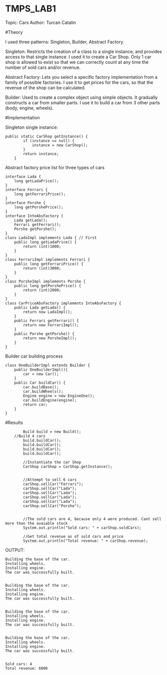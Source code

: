 # TMPS_LAB1

Topic: Cars
Author: Turcan Catalin


#Theory


I used three patterns: Singleton, Builder, Abstract Factory. 

Singleton: Restricts the creation of a class to a single instance, and provides access to that single instance. I used it to create a Car Shop. Only 1 car shop is allowed to exist so that we can correctly count at any time the number of sold cars and/or revenue.

Abstract Factory: Lets you select a specific factory implementation from a family of possible factories. I use it to get prices for the cars, so that the revenue of the shop can be calculated. 

Builder: Used to create a complex object using simple objects. It gradually constructs a car from smaller parts. I use it to build a car from 3 other parts (body, engine, wheels).


#Implementation


Singleton single instance: 
```
public static CarShop getInstance() {
        if (instance == null) {
            instance = new CarShop();
		}
        return instance;
    }
```

Abstract factory price list for three types of cars

```
interface Lada {
    long getLadaPrice();
}
interface Ferrari {
    long getFerrariPrice();
}
interface Porshe {
    long getPorshePrice();
}
interface InteAbsFactory {
    Lada getLada();
    Ferrari getFerrari();
    Porshe getPorshe();
}
class LadaImpl implements Lada { // First
    public long getLadaPrice() {
        return (int)1000;
    }
}
class FerrariImpl implements Ferrari {
    public long getFerrariPrice() {
        return (int)3000;
    }
}
class PorsheImpl implements Porshe {
    public long getPorshePrice() {
        return (int)2000;
    }
}
class CarPriceAbsFactory implements InteAbsFactory {
    public Lada getLada() {
        return new LadaImpl();
    }
    public Ferrari getFerrari() {
        return new FerrariImpl();
    }
    public Porshe getPorshe() {
        return new PorsheImpl();
    }
}
```

Builder car building process

```
class OneBuilderImpl extends Builder {
    public OneBuilderImpl(){
        car = new Car();
    }
    public Car buildCar() {
        car.buildBase();
        car.buildWheels();
        Engine engine = new EngineOne();
        car.buildEngine(engine);
        return car;
    }
}
```


#Results

```
    	Build build = new Build();
	//Build 4 cars
    	build.buildCar();
    	build.buildCar();
    	build.buildCar();
    	build.buildCar();
    	
    	//Instantiate the car Shop
        CarShop carShop = CarShop.getInstance();

        
        //Attempt to sell 6 cars
        carShop.sellCar("Ferrari");
        carShop.sellCar("Lada");
        carShop.sellCar("Lada");
        carShop.sellCar("Lada");
        carShop.sellCar("Lada");
        carShop.sellCar("Porshe");

        
        //The sold cars are 4, because only 4 were produced. Cant sell more than the avaiable stock
        System.out.println("Sold cars: " + carShop.soldCars);
        
        //Get total revenue as of sold cars and price
        System.out.println("Total revenue: " + carShop.revenue);
```
	
OUTPUT: 
	

```
Building the base of the car.
Installing wheels.
Installing engine.
The car was successfully built.


Building the base of the car.
Installing wheels.
Installing engine.
The car was successfully built.


Building the base of the car.
Installing wheels.
Installing engine.
The car was successfully built.


Building the base of the car.
Installing wheels.
Installing engine.
The car was successfully built.


Sold cars: 4
Total revenue: 6000
```

